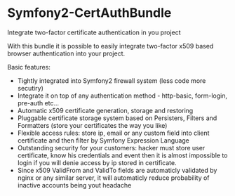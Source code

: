# Symfony2-CertAuthBundle
Integrate two-factor certificate authentication in you project

With this bundle it is possible to easily integrate two-factor x509 based browser authentication into your project.

Basic features:
 - Tightly integrated into Symfony2 firewall system (less code more secutiry)
 - Integrate it on top of any authentication method - http-basic, form-login, pre-auth etc...
 - Automatic x509 certificate generation, storage and restoring
 - Pluggable certificate storage system based on Persisters, Filters and Formatters (store your certificates the way you like)
 - Flexible access rules: store ip, email or any custom field into client certificate and then filter by Symfony Expression Language 
 - Outstanding security for your customers: hacker must store user certificate, know his credentials and event then it is almost impossible to login if you will denie access by ip stored in certificate.
 - Since x509 ValidFrom and ValidTo fields are automaticly validated by nginx or any similar server, it will automaticly reduce probability of inactive accounts being yout headache